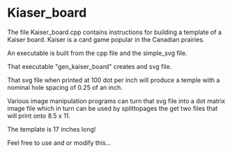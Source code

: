 # Kiaser_board


The file Kaiser_board.cpp  contains instructions for building a template of a Kaiser board.  Kaiser is a card game popular in the Canadian prairies.

An executable is built from the cpp file and the simple_svg file.

That executable "gen_kaiser_board" creates and svg file.  

That svg file when printed at 100 dot per inch will produce a temple with a nominal hole spacing of 0.25 of an inch.

Various image manipulation programs can turn that svg file into a dot matrix image file which in turn can be used by splittopages the get two files that will print onto 8.5 x 11.  

The template is 17 inches long!

Feel free to use and or modify this...


